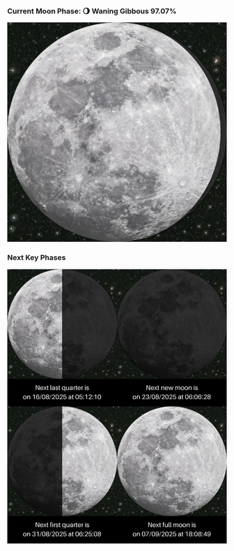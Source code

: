 ### Current Moon Phase: 🌖 Waning Gibbous 97.07%
![Moon Phase](moonphase.png)
### Next Key Phases
![Gallery](gallery.png)